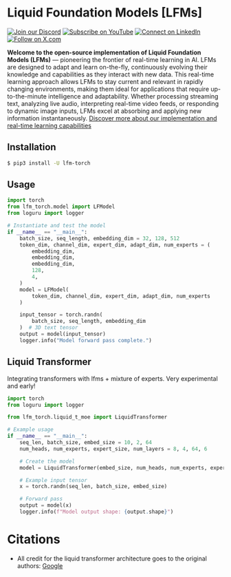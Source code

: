 <!-- [![Multi-Modality](agorabanner.png)](https://discord.com/servers/agora-999382051935506503) -->

# Liquid Foundation Models [LFMs]

[![Join our Discord](https://img.shields.io/badge/Discord-Join%20our%20server-5865F2?style=for-the-badge&logo=discord&logoColor=white)](https://discord.gg/agora-999382051935506503) [![Subscribe on YouTube](https://img.shields.io/badge/YouTube-Subscribe-red?style=for-the-badge&logo=youtube&logoColor=white)](https://www.youtube.com/@kyegomez3242) [![Connect on LinkedIn](https://img.shields.io/badge/LinkedIn-Connect-blue?style=for-the-badge&logo=linkedin&logoColor=white)](https://www.linkedin.com/in/kye-g-38759a207/) [![Follow on X.com](https://img.shields.io/badge/X.com-Follow-1DA1F2?style=for-the-badge&logo=x&logoColor=white)](https://x.com/kyegomezb)

**Welcome to the open-source implementation of Liquid Foundation Models (LFMs)** — pioneering the frontier of real-time learning in AI. LFMs are designed to adapt and learn on-the-fly, continuously evolving their knowledge and capabilities as they interact with new data. This real-time learning approach allows LFMs to stay current and relevant in rapidly changing environments, making them ideal for applications that require up-to-the-minute intelligence and adaptability. Whether processing streaming text, analyzing live audio, interpreting real-time video feeds, or responding to dynamic image inputs, LFMs excel at absorbing and applying new information instantaneously. [Discover more about our implementation and real-time learning capabilities](https://www.liquid.ai/liquid-foundation-models)

## Installation
```bash
$ pip3 install -U lfm-torch
```

## Usage

```python
import torch
from lfm_torch.model import LFModel
from loguru import logger

# Instantiate and test the model
if __name__ == "__main__":
    batch_size, seq_length, embedding_dim = 32, 128, 512
    token_dim, channel_dim, expert_dim, adapt_dim, num_experts = (
        embedding_dim,
        embedding_dim,
        embedding_dim,
        128,
        4,
    )
    model = LFModel(
        token_dim, channel_dim, expert_dim, adapt_dim, num_experts
    )

    input_tensor = torch.randn(
        batch_size, seq_length, embedding_dim
    )  # 3D text tensor
    output = model(input_tensor)
    logger.info("Model forward pass complete.")
```


## Liquid Transformer 
Integrating transformers with lfms + mixture of experts. Very experimental and early!


```python
import torch
from loguru import logger

from lfm_torch.liquid_t_moe import LiquidTransformer

# Example usage
if __name__ == "__main__":
    seq_len, batch_size, embed_size = 10, 2, 64
    num_heads, num_experts, expert_size, num_layers = 8, 4, 64, 6

    # Create the model
    model = LiquidTransformer(embed_size, num_heads, num_experts, expert_size, num_layers)

    # Example input tensor
    x = torch.randn(seq_len, batch_size, embed_size)

    # Forward pass
    output = model(x)
    logger.info(f"Model output shape: {output.shape}")
```

# Citations
- All credit for the liquid transformer architecture goes to the original authors: [Google](https://arxiv.org/abs/2402.05385)
